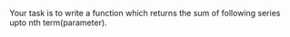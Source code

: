 Your task is to write a function which returns the sum of following series upto nth term(parameter).